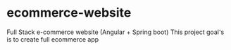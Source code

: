 # ecommerce-website
Full Stack e-commerce website (Angular + Spring boot)
This project goal's is to create full ecommerce app 
